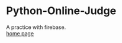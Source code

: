 # Python-Online-Judge
A practice with firebase.<br>
[home page](https://online-judge---python.web.app/index.html)
